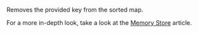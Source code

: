 Removes the provided key from the sorted map.

For a more in-depth look, take a look at the [Memory Store](https://developer.roblox.com/en-us/articles/Memory-Store) article.